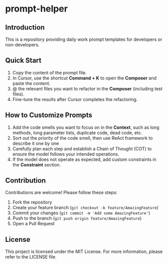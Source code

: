 # prompt-helper

## Introduction
This is a repository providing daily work prompt templates for developers or non-developers.

## Quick Start
1. Copy the content of the prompt file.
2. In Cursor, use the shortcut **Command + K** to open the **Composer** and paste the content.
3. @ the relevant files you want to refactor in the **Composer** (including test files).
4. Fine-tune the results after Cursor completes the refactoring.

## How to Customize Prompts
1. Add the code smells you want to focus on in the **Context**, such as long methods, long parameter lists, duplicate code, dead code, etc.
2. Sort out the priority of the code smell, then use ReAct framework to describe it one by one
3. Carefully plan each step and establish a Chain of Thought (COT) to ensure the model follows your intended operations.
4. If the model does not operate as expected, add custom constraints in the **Constraint** section.

## Contribution
Contributions are welcome! Please follow these steps:
1. Fork the repository
2. Create your feature branch (`git checkout -b feature/AmazingFeature`)
3. Commit your changes (`git commit -m 'Add some AmazingFeature'`)
4. Push to the branch (`git push origin feature/AmazingFeature`)
5. Open a Pull Request

## License
This project is licensed under the MIT License. For more information, please refer to the LICENSE file.